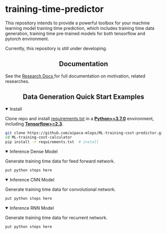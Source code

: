 # training-time-predictor  
  
This repository intends to provide a powerful toolbox for your machine learning model training time prediction, which includes training time data generation, training time pre-trained models for both tensorflow and pytorch environment.   
  
Currently, this repository is still under developing.

## <div align="center">Documentation</div>  
See the [Research Docs ](https://docs.google.com/document/d/1FLgQ58umOK8FmGb_iNfiACIAdGIlFEFSvfOBEQXfsyY/edit) for full documentation on motivation, related researches.

## <div align="center">Data Generation Quick Start Examples</div>  
<details open>  
<summary>Install</summary>  
  
Clone repo and install [requirements.txt](https://github.com/aipaca-mlops/ML-training-cost-predictor/blob/master/requirements.txt) in a  [**Python>=3.7.0**](https://www.python.org/) environment, including  [**Tensorflow>=2.3**](https://www.tensorflow.org/versions).  

```bash  
git clone https://github.com/aipaca-mlops/ML-training-cost-predictor.git  # clone 
cd ML-training-cost-calculator 
pip install -r requirements.txt  # install
```  
</details>  

<details open>  
<summary>Inference Dense Model</summary>  

Generate training time data for feed forward network.

```python  
put python steps here
```  
</details>  


<details open>  
<summary>Inference CNN Model</summary>  

Generate training time data for convolutional network.

```python  
put python steps here
```  
</details>  


<details open>  
<summary>Inference RNN Model</summary>  

Generate training time data for recurrent network.

```python  
put python steps here
```  
</details>  